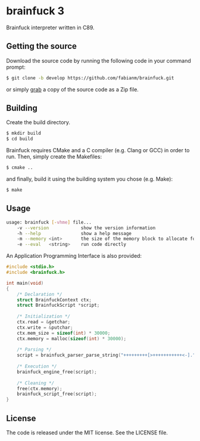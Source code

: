 brainfuck 3
===============
Brainfuck interpreter written in C89.

## Getting the source
Download the source code by running the following code in your command prompt:
```sh
$ git clone -b develop https://github.com/fabianm/brainfuck.git
```
or simply [grab](https://github.com/fabianm/brainfuck/archive/develop.zip) a copy of the source code as a Zip file.

## Building
Create the build directory.
```sh
$ mkdir build
$ cd build
```
Brainfuck requires CMake and a C compiler (e.g. Clang or GCC) in order to run.
Then, simply create the Makefiles:
```sh
$ cmake ..
```
and finally, build it using the building system you chose (e.g. Make):
```sh
$ make
```

## Usage
```sh
usage: brainfuck [-vhme] file...
	-v --version			show the version information
	-h --help				show a help message
	-m --memory	<int>		the size of the memory block to allocate for the program (default: 30000 elements)
	-e --eval	<string>	run code directly
```
An Application Programming Interface is also provided:

```c
#include <stdio.h>
#include <brainfuck.h>

int main(void)
{
	/* Declaration */
	struct BrainfuckContext ctx;
	struct BrainfuckScript *script;
	
	/* Initialization */
	ctx.read = &getchar;
	ctx.write = &putchar;
	ctx.mem_size = sizeof(int) * 30000;
	ctx.memory = malloc(sizeof(int) * 30000);
	
	/* Parsing */
	script = brainfuck_parser_parse_string("+++++++++[>+++++++++++<-].", NULL);
	
	/* Execution */
	brainfuck_engine_free(script);
	
	/* Cleaning */
	free(ctx.memory);
	brainfuck_script_free(script);
}
```

## License
The code is released under the MIT license. See the LICENSE file.

